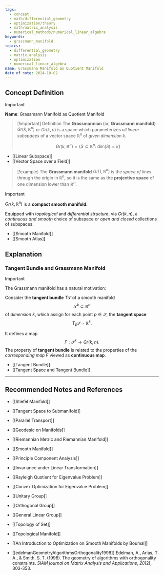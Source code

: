 ```yaml
---
tags:
  - concept
  - math/differential_geometry
  - optimization/theory
  - math/matrix_analysis
  - numerical_methods/numerical_linear_algebra
keywords:
  - grassmann_manifold
topics:
  - differential_geometry
  - matrix_analysis
  - optimization
  - numerical_linear_algebra
name: Grassmann Manifold as Quotient Manifold
date of note: 2024-10-02
---
```


## Concept Definition

>[!important]
>**Name**: Grassmann Manifold as Quotient Manifold

>[!important] Definition
>The **Grassmannian** (or, **Grassmann manifold**}  $Gr(k, \mathbb{R}^{n})$ or $Gr(k, n)$ is a space which parameterizes *all linear subspaces* of a vector space $\mathbb{R}^{n}$ of *given dimension* $k$. 
>
>$$
>Gr(k, \mathbb{R}^{n}) = \left\{ S \subset \mathbb{R}^{n}:\; \text{dim}(S) = k \right\} 
>$$

- [[Linear Subspace]]
- [[Vector Space over a Field]]


>[!example]
>The **Grassmann manifold** $Gr(1, \mathbb{R}^{n})$ is the *space of lines* through the origin in $\mathbb{R}^{n}$, so it is the same as the **projective space** of one dimension lower than $\mathbb{R}^{n}$.

>[!important]
>$Gr(k, \mathbb{R}^{n})$ is a **compact smooth manifold**. 
>
>Equipped with *topological* and *differential structure*, via $Gr(k,n)$, a *continuous and smooth* choice of subspace or *open and closed* collections of subspaces.

- [[Smooth Manifold]]
- [[Smooth Atlas]]


## Explanation

### Tangent Bundle and Grassmann Manifold

>[!important]
> The Grassmann manifold has a natural motivation: 
> 
> Consider the **tangent bundle** $T\mathcal{S}$ of a smooth manifold $$\mathcal{S}^{k} \subset \mathbb{R}^{n}$$ of *dimension* $k$, which assign for each point $p\in \mathcal{S}$, the **tangent space** $$T_{p}\mathcal{S} \simeq \mathbb{R}^{k}.$$ 
> 
> It defines a map $$F: \mathcal{S}^{k} \rightarrow Gr(k, n).$$ 
> The property of **tangent bundle** is related to the properties of the *corresponding map* $F$ viewed as **continuous map**. 

- [[Tangent Bundle]]
- [[Tangent Space and Tangent Bundle]]




-----------
##  Recommended Notes and References


- [[Stiefel Manifold]]
- [[Tangent Space to Submanifold]]
- [[Parallel Transport]]
- [[Geodesic on Manifolds]]
- [[Riemannian Metric and Riemannian Manifold]]
- [[Smooth Manifold]]


- [[Principle Component Analysis]]
- [[Invariance under Linear Transformation]]
- [[Rayleigh Quotient for Eigenvalue Problem]]
- [[Convex Optimization for Eigenvalue Problem]]


- [[Unitary Group]]
- [[Orthogonal Group]]
- [[General Linear Group]]

- [[Topology of Set]]
- [[Topological Manifold]]

- [[An Introduction to Optimization on Smooth Manifolds by Boumal]]
- [[edelmanGeometryAlgorithmsOrthogonality1998]] Edelman, A., Arias, T. A., & Smith, S. T. (1998). The geometry of algorithms with orthogonality constraints. _SIAM journal on Matrix Analysis and Applications_, _20_(2), 303-353.